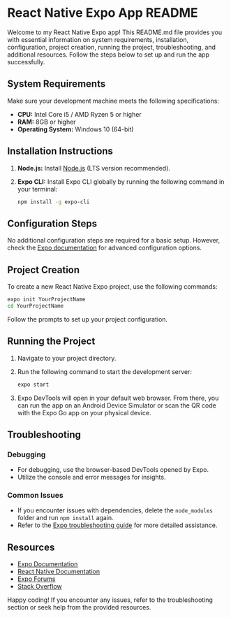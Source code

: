 # React Native Expo App README

Welcome to my React Native Expo app! This README.md file provides you with essential information on system requirements, installation, configuration, project creation, running the project, troubleshooting, and additional resources. Follow the steps below to set up and run the app successfully.

## System Requirements

Make sure your development machine meets the following specifications:

- **CPU:** Intel Core i5 / AMD Ryzen 5 or higher
- **RAM:** 8GB or higher
- **Operating System:** Windows 10 (64-bit)

## Installation Instructions

1. **Node.js:** Install [Node.js](https://nodejs.org/) (LTS version recommended).

2. **Expo CLI:** Install Expo CLI globally by running the following command in your terminal:

    ```bash
    npm install -g expo-cli
    ```

## Configuration Steps

No additional configuration steps are required for a basic setup. However, check the [Expo documentation](https://docs.expo.dev/) for advanced configuration options.

## Project Creation

To create a new React Native Expo project, use the following commands:

```bash
expo init YourProjectName
cd YourProjectName
```

Follow the prompts to set up your project configuration.

## Running the Project

1. Navigate to your project directory.

2. Run the following command to start the development server:

    ```bash
    expo start
    ```

3. Expo DevTools will open in your default web browser. From there, you can run the app on an Android Device Simulator or scan the QR code with the Expo Go app on your physical device.

## Troubleshooting

### Debugging

- For debugging, use the browser-based DevTools opened by Expo.
- Utilize the console and error messages for insights.

### Common Issues

- If you encounter issues with dependencies, delete the `node_modules` folder and run `npm install` again.
- Refer to the [Expo troubleshooting guide](https://docs.expo.dev/troubleshooting/troubleshooting/) for more detailed assistance.

## Resources

- [Expo Documentation](https://docs.expo.dev/)
- [React Native Documentation](https://reactnative.dev/docs/getting-started)
- [Expo Forums](https://forums.expo.dev/)
- [Stack Overflow](https://stackoverflow.com/questions/tagged/react-native)

Happy coding! If you encounter any issues, refer to the troubleshooting section or seek help from the provided resources.